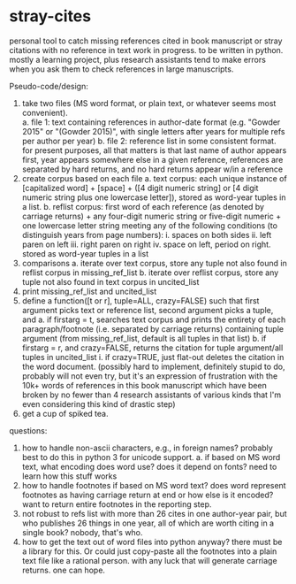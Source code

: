 # stray-cites
personal tool to catch missing references cited in book manuscript or stray citations with no reference in text
work in progress.  to be written in python.  mostly a learning project, plus research 
assistants tend to make errors when you ask them to check references in large manuscripts.

Pseudo-code/design: 

1.  take two files (MS word format, or plain text, or whatever seems most convenient).  
  a.  file 1: text containing references in author-date format (e.g. "Gowder 2015" or "(Gowder 2015)", 
  with single letters after years for multiple refs per author per year)
  b.  file 2: reference list in some consistent format.  for present purposes, all that matters is that 
  last name of author appears first, year appears somewhere else in a given reference, references are separated 
  by hard returns, and no hard returns appear w/in a reference 
2.  create corpus based on each file 
  a.  text corpus: each unique instance of [capitalized word] + [space] + ([4 digit numeric string] or 
  [4 digit numeric string plus one lowercase letter]), stored as word-year tuples in a list. 
  b.  reflist corpus: first word of each reference (as denoted by carriage returns) + any four-digit numeric 
  string or five-digit numeric + one lowercase letter string meeting any of the following conditions 
  (to distinguish years from page numbers): 
    i. spaces on both sides
    ii. left paren on left
    iii. right paren on right
    iv. space on left, period on right.
  stored as word-year tuples in a list
3.  comparisons
  a.  iterate over text corpus, store any tuple not also found in reflist corpus in missing_ref_list
  b.  iterate over reflist corpus, store any tuple not also found in text corpus in uncited_list 
4.  print missing_ref_list and uncited_list 
5.  define a function([t or r], tuple=ALL, crazy=FALSE) such that first argument picks text or reference list, 
second argument picks a tuple, and 
  a.  if firstarg = t, searches text corpus and prints the entirety of each paragraph/footnote 
  (i.e. separated by carriage returns) containing tuple argument (from missing_ref_list, default is all tuples in that list)
  b.  if firstarg = r, and crazy=FALSE, returns the citation for tuple argument/all tuples in uncited_list
    i. if crazy=TRUE, just flat-out deletes the citation in the word document.  (possibly hard to implement, definitely
    stupid to do, probably will not even try, but it's an expression of frustration with the 10k+ words of references 
    in this book manuscript which have been broken by no fewer than 4 research assistants of various kinds that I'm even 
    considering this kind of drastic step)
6.  get a cup of spiked tea.  
  

questions: 
1.  how to handle non-ascii characters, e.g., in foreign names?  probably best to do this in python 3 for unicode support.
  a.  if based on MS word text, what encoding does word use?  does it depend on fonts?  need to learn how this stuff works 
2.  how to handle footnotes if based on MS word text?  does word represent footnotes as having carriage return at end 
or how else is it encoded?  want to return entire footnotes in the reporting step. 
3.  not robust to refs list with more than 26 cites in one author-year pair, but who publishes 26 things in one year, 
all of which are worth citing in a single book?  nobody, that's who.
4.  how to get the text out of word files into python anyway?  there must be a library for this. 
Or could just copy-paste all the footnotes into a plain text file like a rational person. with any luck that will 
generate carriage returns.  one can hope. 
